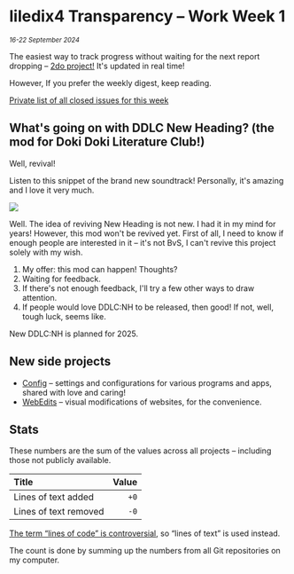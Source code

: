 # liledix4 Transparency – Work Week 1

*<sup>16-22 September 2024</sup>*

The easiest way to track progress without waiting for the next report dropping – [2do project!](https://github.com/users/liledix4/projects/15/views/3) It's updated in real time!

However, If you prefer the weekly digest, keep reading.

[Private list of all closed issues for this week](https://github.com/issues?q=is:issue+author:liledix4+is:closed+updated:2024-09-16..2024-09-22)

## What's going on with DDLC New Heading? (the mod for Doki Doki Literature Club!)

Well, revival!

Listen to this snippet of the brand new soundtrack! Personally, it's amazing and I love it very much.

[![](https://img.youtube.com/vi/hsOEmf1KiP4/maxresdefault.jpg)](https://www.youtube.com/watch?v=hsOEmf1KiP4)

Well. The idea of reviving New Heading is not new. I had it in my mind for years! However, this mod won't be revived yet. First of all, I need to know if enough people are interested in it – it's not BvS, I can't revive this project solely with my wish.

1. My offer: this mod can happen! Thoughts?
2. Waiting for feedback.
3. If there's not enough feedback, I'll try a few other ways to draw attention.
4. If people would love DDLC:NH to be released, then good! If not, well, tough luck, seems like.

New DDLC:NH is planned for 2025.

## New side projects

- [Config](https://github.com/liledix4/Config) – settings and configurations for various programs and apps, shared with love and caring!
- [WebEdits](https://github.com/liledix4/WebEdits) – visual modifications of websites, for the convenience.

## Stats

These numbers are the sum of the values across all projects – including those not publicly available.

| Title                 | Value         |
| :-------------------- | ------------: |
| Lines of text added   | `+0`          |
| Lines of text removed | `-0`          |

[The term “lines of code” is controversial](https://en.wikipedia.org/wiki/Source_lines_of_code#Measurement_methods), so “lines of text” is used instead.

The count is done by summing up the numbers from all Git repositories on my computer.